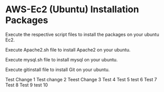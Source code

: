 # AWS-Ec2 (Ubuntu) Installation Packages
Execute the respective script files to install the packages on your ubuntu Ec2.



Execute Apache2.sh file to install Apache2 on your ubuntu.


Execute mysql.sh file to install mysql on your ubuntu.


Execute gitinstall file to install Git on your ubuntu.


Test Change 1
Test change 2
Teest Change 3
Test 4
Test 5
test 6
Test 7
Test 8
Test 9
test 10
